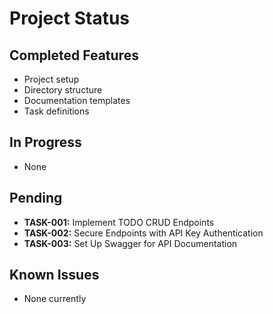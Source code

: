 # Project Status

## Completed Features
- Project setup
- Directory structure
- Documentation templates
- Task definitions

## In Progress
- None

## Pending
- **TASK-001:** Implement TODO CRUD Endpoints
- **TASK-002:** Secure Endpoints with API Key Authentication
- **TASK-003:** Set Up Swagger for API Documentation

## Known Issues
- None currently 